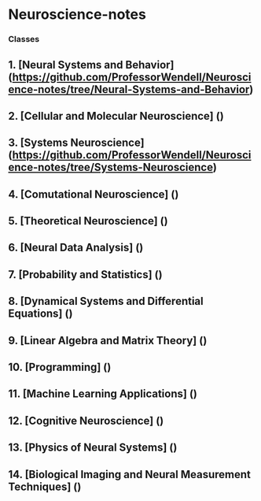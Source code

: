 # Neuroscience-notes
### Classes
## 1. [Neural Systems and Behavior] (https://github.com/ProfessorWendell/Neuroscience-notes/tree/Neural-Systems-and-Behavior)
## 2. [Cellular and Molecular Neuroscience] ()
## 3. [Systems Neuroscience] (https://github.com/ProfessorWendell/Neuroscience-notes/tree/Systems-Neuroscience)
## 4. [Comutational Neuroscience] ()
## 5. [Theoretical Neuroscience] ()
## 6. [Neural Data Analysis] ()
## 7. [Probability and Statistics] ()
## 8. [Dynamical Systems and Differential Equations] ()
## 9. [Linear Algebra and Matrix Theory] ()
## 10. [Programming] ()
## 11. [Machine Learning Applications] ()
## 12. [Cognitive Neuroscience] ()
## 13. [Physics of Neural Systems] ()
## 14. [Biological Imaging and Neural Measurement Techniques] ()

